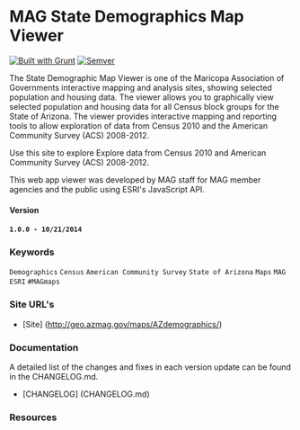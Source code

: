 MAG State Demographics Map Viewer
=================================

[![Built with Grunt](https://cdn.gruntjs.com/builtwith.png)](http://gruntjs.com/)
[![Semver](http://img.shields.io/SemVer/2.0.0.png)](http://semver.org/spec/v2.0.0.html)

The State Demographic Map Viewer is one of the Maricopa Association of Governments interactive mapping and analysis sites, showing selected population and housing data.  The viewer allows you to graphically view selected population and housing data for all Census block groups for the State of Arizona.  The viewer provides interactive mapping and reporting tools to allow exploration of data from Census 2010 and the American Community Survey (ACS) 2008-2012.

Use this site to explore Explore data from Census 2010 and American Community Survey (ACS) 2008-2012.

This web app viewer was developed by MAG staff for MAG member agencies and the public using ESRI's JavaScript API.

#### Version

#### `1.0.0 - 10/21/2014`

### Keywords

`Demographics` `Census` `American Community Survey` `State of Arizona` `Maps` `MAG` `ESRI` `#MAGmaps`

### Site URL's
* [Site] (http://geo.azmag.gov/maps/AZdemographics/)

### Documentation

A detailed list of the changes and fixes in each version update can be found in the CHANGELOG.md.

- [CHANGELOG] (CHANGELOG.md)

### Resources
